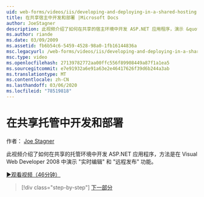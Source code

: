 ```yaml
---
uid: web-forms/videos/iis/developing-and-deploying-in-a-shared-hosting
title: 在共享宿主中开发和部署 |Microsoft Docs
author: JoeStagner
description: 此视频介绍了如何在共享的宿主环境中开发 ASP.NET 应用程序，演示 &quot;实时编辑&quot; 和 &quot;远程发布 & 。
ms.author: riande
ms.date: 03/09/2009
ms.assetid: fb6b54c6-5459-4528-98a0-1fb16144836a
msc.legacyurl: /web-forms/videos/iis/developing-and-deploying-in-a-shared-hosting
msc.type: video
ms.openlocfilehash: 27139782772aa00ffc556f89908449a87f1a1ea5
ms.sourcegitcommit: e7e91932a6e91a63e2e46417626f39d6b244a3ab
ms.translationtype: MT
ms.contentlocale: zh-CN
ms.lasthandoff: 03/06/2020
ms.locfileid: "78519818"
---
```

# <a name="developing-and-deploying-in-a-shared-hosting"></a>在共享托管中开发和部署

作者： [Joe Stagner](https://github.com/JoeStagner)

此视频介绍了如何在共享的托管环境中开发 ASP.NET 应用程序，方法是在 Visual Web Developer 2008 中演示 "实时编辑" 和 "远程发布" 功能。

[&#9654;观看视频（46分钟）](https://channel9.msdn.com/Blogs/ASP-NET-Site-Videos/developing-and-deploying-in-a-shared-hosting)

> [!div class="step-by-step"]
> [下一部分](working-with-iis7-deligated-admin.md)
